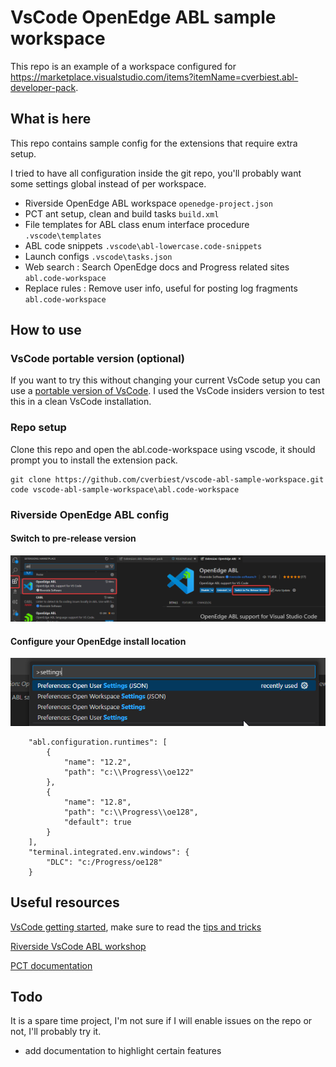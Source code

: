 # VsCode OpenEdge ABL sample workspace

This repo is an example of a workspace configured for https://marketplace.visualstudio.com/items?itemName=cverbiest.abl-developer-pack.

## What is here

This repo contains sample config for the extensions that require extra setup.

I tried to have all configuration inside the git repo, you'll probably want some settings global instead of per workspace.

* Riverside OpenEdge ABL workspace `openedge-project.json`
* PCT ant setup, clean and build tasks `build.xml`
* File templates for ABL class enum interface procedure `.vscode\templates`
* ABL code snippets `.vscode\abl-lowercase.code-snippets`
* Launch configs `.vscode\tasks.json`
* Web search : Search OpenEdge docs and Progress related sites `abl.code-workspace`
* Replace rules : Remove user info, useful for posting log fragments `abl.code-workspace`

## How to use

### VsCode portable version (optional)

If you want to try this without changing your current VsCode setup you can use a [portable version of VsCode](https://code.visualstudio.com/docs/editor/portable). I used the VsCode insiders version to test this in a clean VsCode installation.

### Repo setup

Clone this repo and open the abl.code-workspace using vscode, it should prompt you to install the extension pack.

```
git clone https://github.com/cverbiest/vscode-abl-sample-workspace.git
code vscode-abl-sample-workspace\abl.code-workspace
```

### Riverside OpenEdge ABL config

#### Switch to pre-release version
![Pre-release screenshot](docs/assets/vscode_abl_prerelease.png "Switch to pre-release")

#### Configure your OpenEdge install location

![Pre-release screenshot](docs/assets/vscode_open_settings.png "Open settings")

```
    "abl.configuration.runtimes": [
        {
            "name": "12.2",
            "path": "c:\\Progress\\oe122"
        },
        {
            "name": "12.8",
            "path": "c:\\Progress\\oe128",
            "default": true
        }
    ],
    "terminal.integrated.env.windows": {
        "DLC": "c:/Progress/oe128"
    }
``` 

## Useful resources
[VsCode getting started](https://code.visualstudio.com/docs/getstarted/getting-started), make sure to read the [tips and tricks](https://code.visualstudio.com/docs/getstarted/tips-and-tricks)

[Riverside VsCode ABL workshop](https://wiki.rssw.eu/workshop/01-Install)

[PCT documentation](https://github.com/Riverside-Software/pct/wiki/) 

## Todo

It is a spare time project, I'm not sure if I will enable issues on the repo or not, I'll probably try it. 

* add documentation to highlight certain features